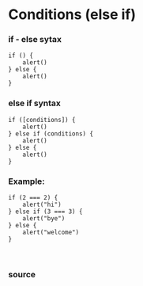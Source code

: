 # Conditions (else if)

### if - else sytax

```
if () {
    alert()
} else {
    alert()
}
```

### else if syntax

```
if ([conditions]) {
    alert()
} else if (conditions) {
    alert()
} else {
    alert()
}
```

### Example: 

```
if (2 === 2) {
    alert("hi")
} else if (3 === 3) {
    alert("bye")
} else {
    alert("welcome")
}
```


<br>

### <a href="https://javascript.info/ifelse" style="text-decoration: none;"> source </a>